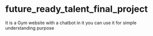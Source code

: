 # future_ready_talent_final_project
It is a Gym website with a chatbot in it you can use it for simple understanding purpose
